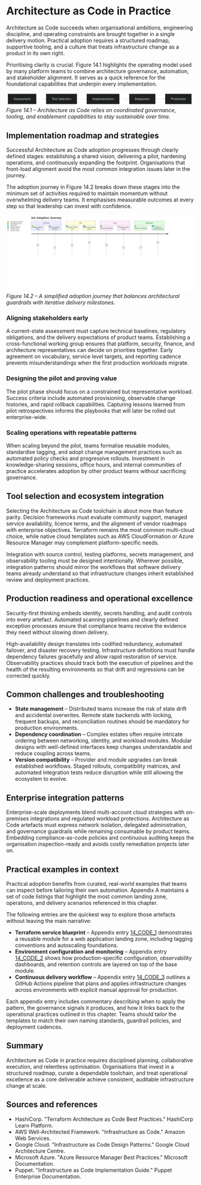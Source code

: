 # Architecture as Code in Practice

Architecture as Code succeeds when organisational ambitions, engineering discipline, and operating constraints are brought together in a single delivery motion. Practical adoption requires a structured roadmap, supportive tooling, and a culture that treats infrastructure change as a product in its own right.

Prioritising clarity is crucial. Figure 14.1 highlights the operating model used by many platform teams to combine architecture governance, automation, and stakeholder alignment. It serves as a quick reference for the foundational capabilities that underpin every implementation.

![Figure 14.1 – Capability landscape for practical Architecture as Code](images/diagram_08_chapter7.png)
*Figure 14.1 – Architecture as Code relies on coordinated governance, tooling, and enablement capabilities to stay sustainable over time.*

## Implementation roadmap and strategies

Successful Architecture as Code adoption progresses through clearly defined stages: establishing a shared vision, delivering a pilot, hardening operations, and continuously expanding the footprint. Organisations that front-load alignment avoid the most common integration issues later in the journey.

The adoption journey in Figure 14.2 breaks down these stages into the minimum set of activities required to maintain momentum without overwhelming delivery teams. It emphasises measurable outcomes at every step so that leadership can invest with confidence.

![Figure 14.2 – Iterative journey for Architecture as Code adoption](images/diagram_13_user_journey.png)
*Figure 14.2 – A simplified adoption journey that balances architectural guardrails with iterative delivery milestones.*

### Aligning stakeholders early

A current-state assessment must capture technical baselines, regulatory obligations, and the delivery expectations of product teams. Establishing a cross-functional working group ensures that platform, security, finance, and architecture representatives can decide on priorities together. Early agreement on vocabulary, service level targets, and reporting cadence prevents misunderstandings when the first production workloads migrate.

### Designing the pilot and proving value

The pilot phase should focus on a constrained but representative workload. Success criteria include automated provisioning, observable change histories, and rapid rollback capabilities. Capturing lessons learned from pilot retrospectives informs the playbooks that will later be rolled out enterprise-wide.

### Scaling operations with repeatable patterns

When scaling beyond the pilot, teams formalise reusable modules, standardise tagging, and adopt change management practices such as automated policy checks and progressive rollouts. Investment in knowledge-sharing sessions, office hours, and internal communities of practice accelerates adoption by other product teams without sacrificing governance.

## Tool selection and ecosystem integration

Selecting the Architecture as Code toolchain is about more than feature parity. Decision frameworks must evaluate community support, managed service availability, licence terms, and the alignment of vendor roadmaps with enterprise objectives. Terraform remains the most common multi-cloud choice, while native cloud templates such as AWS CloudFormation or Azure Resource Manager may complement platform-specific needs.

Integration with source control, testing platforms, secrets management, and observability tooling must be designed intentionally. Wherever possible, integration patterns should mirror the workflows that software delivery teams already understand so that infrastructure changes inherit established review and deployment practices.

## Production readiness and operational excellence

Security-first thinking embeds identity, secrets handling, and audit controls into every artefact. Automated scanning pipelines and clearly defined exception processes ensure that compliance teams receive the evidence they need without slowing down delivery.

High-availability design translates into codified redundancy, automated failover, and disaster recovery testing. Infrastructure definitions must handle dependency failures gracefully and allow rapid restoration of service. Observability practices should track both the execution of pipelines and the health of the resulting environments so that drift and regressions can be corrected quickly.

## Common challenges and troubleshooting

* **State management** – Distributed teams increase the risk of state drift and accidental overwrites. Remote state backends with locking, frequent backups, and reconciliation routines should be mandatory for production environments.
* **Dependency coordination** – Complex estates often require intricate ordering between networking, identity, and workload modules. Modular designs with well-defined interfaces keep changes understandable and reduce coupling across teams.
* **Version compatibility** – Provider and module upgrades can break established workflows. Staged rollouts, compatibility matrices, and automated integration tests reduce disruption while still allowing the ecosystem to evolve.

## Enterprise integration patterns

Enterprise-scale deployments blend multi-account cloud strategies with on-premises integrations and regulated workload protections. Architecture as Code artefacts must express network isolation, delegated administration, and governance guardrails while remaining consumable by product teams. Embedding compliance-as-code policies and continuous auditing keeps the organisation inspection-ready and avoids costly remediation projects later on.

## Practical examples in context

Practical adoption benefits from curated, real-world examples that teams can inspect before tailoring their own automation. Appendix A maintains a set of code listings that highlight the most common landing zone, operations, and delivery scenarios referenced in this chapter.

The following entries are the quickest way to explore those artefacts without leaving the main narrative:

* **Terraform service blueprint** – Appendix entry [14_CODE_1](30_appendix_code_examples.md#14_code_1) demonstrates a reusable module for a web application landing zone, including tagging conventions and autoscaling foundations.
* **Environment configuration and monitoring** – Appendix entry [14_CODE_2](30_appendix_code_examples.md#14_code_2) shows how production-specific configuration, observability dashboards, and retention controls are layered on top of the base module.
* **Continuous delivery workflow** – Appendix entry [14_CODE_3](30_appendix_code_examples.md#14_code_3) outlines a GitHub Actions pipeline that plans and applies infrastructure changes across environments with explicit manual approval for production.

Each appendix entry includes commentary describing when to apply the pattern, the governance signals it produces, and how it links back to the operational practices outlined in this chapter. Teams should tailor the templates to match their own naming standards, guardrail policies, and deployment cadences.

## Summary

Architecture as Code in practice requires disciplined planning, collaborative execution, and relentless optimisation. Organisations that invest in a structured roadmap, curate a dependable toolchain, and treat operational excellence as a core deliverable achieve consistent, auditable infrastructure change at scale.

## Sources and references

- HashiCorp. "Terraform Architecture as Code Best Practices." HashiCorp Learn Platform.
- AWS Well-Architected Framework. "Infrastructure as Code." Amazon Web Services.
- Google Cloud. "Infrastructure as Code Design Patterns." Google Cloud Architecture Centre.
- Microsoft Azure. "Azure Resource Manager Best Practices." Microsoft Documentation.
- Puppet. "Infrastructure as Code Implementation Guide." Puppet Enterprise Documentation.
